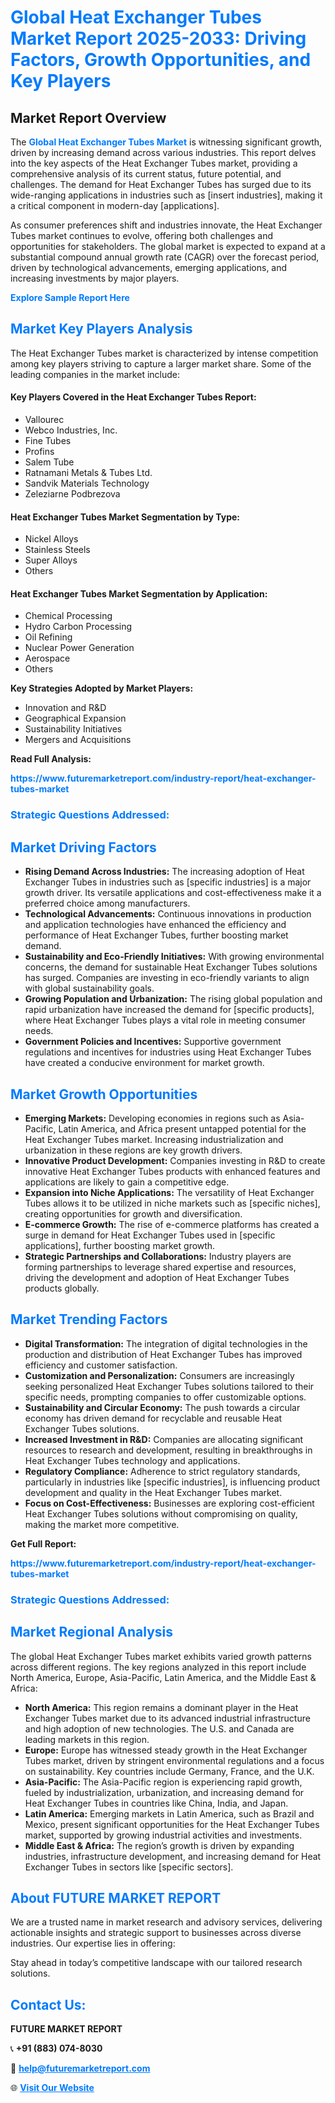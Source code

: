 <h1 style="color: #007BFF;">Global Heat Exchanger Tubes Market Report 2025-2033: Driving Factors, Growth Opportunities, and Key Players</h1>

<section id="overview">
<h2>Market Report Overview</h2>
<p>The <a href="https://www.futuremarketreport.com/industry-report/heat-exchanger-tubes-market" style="color: #007BFF; text-decoration: none;"><strong>Global Heat Exchanger Tubes Market</strong></a> is witnessing significant growth, driven by increasing demand across various industries. This report delves into the key aspects of the Heat Exchanger Tubes market, providing a comprehensive analysis of its current status, future potential, and challenges. The demand for Heat Exchanger Tubes has surged due to its wide-ranging applications in industries such as [insert industries], making it a critical component in modern-day [applications].</p>
<p>As consumer preferences shift and industries innovate, the Heat Exchanger Tubes market continues to evolve, offering both challenges and opportunities for stakeholders. The global market is expected to expand at a substantial compound annual growth rate (CAGR) over the forecast period, driven by technological advancements, emerging applications, and increasing investments by major players.</p>
</section>

<section id="overview">
<p><a href="https://www.futuremarketreport.com/request-sample/reportId=84324" style="color: #007BFF; text-decoration: none;"><strong>Explore Sample Report Here</strong></a></p>
</section>

<section id="key-players">
<h2 style="color: #007BFF;">Market Key Players Analysis</h2>
<p>The Heat Exchanger Tubes market is characterized by intense competition among key players striving to capture a larger market share. Some of the leading companies in the market include:</p>
<h4>Key Players Covered in the Heat Exchanger Tubes Report:</h4>
<ul><li>Vallourec</li><li>Webco Industries, Inc.</li><li>Fine Tubes</li><li>Profins</li><li>Salem Tube</li><li>Ratnamani Metals &amp; Tubes Ltd.</li><li>Sandvik Materials Technology</li><li>Zeleziarne Podbrezova</li></ul>
<h4>Heat Exchanger Tubes Market Segmentation by Type:</h4>
<ul><li>Nickel Alloys</li><li>Stainless Steels</li><li>Super Alloys</li><li>Others</li></ul>

<h4>Heat Exchanger Tubes Market Segmentation by Application:</h4>
<ul><li>Chemical Processing</li><li>Hydro Carbon Processing</li><li>Oil Refining</li><li>Nuclear Power Generation</li><li>Aerospace</li><li>Others</li></ul>
<p><strong>Key Strategies Adopted by Market Players:</strong></p>
<ul>
<li>Innovation and R&D</li>
<li>Geographical Expansion</li>
<li>Sustainability Initiatives</li>
<li>Mergers and Acquisitions</li>
</ul>
</section>

<section>
<p><strong>Read Full Analysis: </strong></p><a href="https://www.futuremarketreport.com/industry-report/heat-exchanger-tubes-market" style="color: #007BFF; text-decoration: none;"><strong>https://www.futuremarketreport.com/industry-report/heat-exchanger-tubes-market</strong></a>
<h3 style="color: #007BFF;">Strategic Questions Addressed:</h3>
</section>

<section id="driving-factors">
<h2 style="color: #007BFF;">Market Driving Factors</h2>
<ul>
<li><strong>Rising Demand Across Industries:</strong> The increasing adoption of Heat Exchanger Tubes in industries such as [specific industries] is a major growth driver. Its versatile applications and cost-effectiveness make it a preferred choice among manufacturers.</li>
<li><strong>Technological Advancements:</strong> Continuous innovations in production and application technologies have enhanced the efficiency and performance of Heat Exchanger Tubes, further boosting market demand.</li>
<li><strong>Sustainability and Eco-Friendly Initiatives:</strong> With growing environmental concerns, the demand for sustainable Heat Exchanger Tubes solutions has surged. Companies are investing in eco-friendly variants to align with global sustainability goals.</li>
<li><strong>Growing Population and Urbanization:</strong> The rising global population and rapid urbanization have increased the demand for [specific products], where Heat Exchanger Tubes plays a vital role in meeting consumer needs.</li>
<li><strong>Government Policies and Incentives:</strong> Supportive government regulations and incentives for industries using Heat Exchanger Tubes have created a conducive environment for market growth.</li>
</ul>
</section>

<section id="growth-opportunities">
<h2 style="color: #007BFF;">Market Growth Opportunities</h2>
<ul>
<li><strong>Emerging Markets:</strong> Developing economies in regions such as Asia-Pacific, Latin America, and Africa present untapped potential for the Heat Exchanger Tubes market. Increasing industrialization and urbanization in these regions are key growth drivers.</li>
<li><strong>Innovative Product Development:</strong> Companies investing in R&D to create innovative Heat Exchanger Tubes products with enhanced features and applications are likely to gain a competitive edge.</li>
<li><strong>Expansion into Niche Applications:</strong> The versatility of Heat Exchanger Tubes allows it to be utilized in niche markets such as [specific niches], creating opportunities for growth and diversification.</li>
<li><strong>E-commerce Growth:</strong> The rise of e-commerce platforms has created a surge in demand for Heat Exchanger Tubes used in [specific applications], further boosting market growth.</li>
<li><strong>Strategic Partnerships and Collaborations:</strong> Industry players are forming partnerships to leverage shared expertise and resources, driving the development and adoption of Heat Exchanger Tubes products globally.</li>
</ul>
</section>

<section id="trending-factors">
<h2 style="color: #007BFF;">Market Trending Factors</h2>
<ul>
<li><strong>Digital Transformation:</strong> The integration of digital technologies in the production and distribution of Heat Exchanger Tubes has improved efficiency and customer satisfaction.</li>
<li><strong>Customization and Personalization:</strong> Consumers are increasingly seeking personalized Heat Exchanger Tubes solutions tailored to their specific needs, prompting companies to offer customizable options.</li>
<li><strong>Sustainability and Circular Economy:</strong> The push towards a circular economy has driven demand for recyclable and reusable Heat Exchanger Tubes solutions.</li>
<li><strong>Increased Investment in R&D:</strong> Companies are allocating significant resources to research and development, resulting in breakthroughs in Heat Exchanger Tubes technology and applications.</li>
<li><strong>Regulatory Compliance:</strong> Adherence to strict regulatory standards, particularly in industries like [specific industries], is influencing product development and quality in the Heat Exchanger Tubes market.</li>
<li><strong>Focus on Cost-Effectiveness:</strong> Businesses are exploring cost-efficient Heat Exchanger Tubes solutions without compromising on quality, making the market more competitive.</li>
</ul>
</section>

<section>
<p><strong>Get Full Report: </strong></p><a href="https://www.futuremarketreport.com/industry-report/heat-exchanger-tubes-market" style="color: #007BFF; text-decoration: none;"><strong>https://www.futuremarketreport.com/industry-report/heat-exchanger-tubes-market</strong></a>
<h3 style="color: #007BFF;">Strategic Questions Addressed:</h3>
</section>


<section id="regional-analysis">
<h2 style="color: #007BFF;">Market Regional Analysis</h2>
<p>The global Heat Exchanger Tubes market exhibits varied growth patterns across different regions. The key regions analyzed in this report include North America, Europe, Asia-Pacific, Latin America, and the Middle East & Africa:</p>
<ul>
<li><strong>North America:</strong> This region remains a dominant player in the Heat Exchanger Tubes market due to its advanced industrial infrastructure and high adoption of new technologies. The U.S. and Canada are leading markets in this region.</li>
<li><strong>Europe:</strong> Europe has witnessed steady growth in the Heat Exchanger Tubes market, driven by stringent environmental regulations and a focus on sustainability. Key countries include Germany, France, and the U.K.</li>
<li><strong>Asia-Pacific:</strong> The Asia-Pacific region is experiencing rapid growth, fueled by industrialization, urbanization, and increasing demand for Heat Exchanger Tubes in countries like China, India, and Japan.</li>
<li><strong>Latin America:</strong> Emerging markets in Latin America, such as Brazil and Mexico, present significant opportunities for the Heat Exchanger Tubes market, supported by growing industrial activities and investments.</li>
<li><strong>Middle East & Africa:</strong> The region’s growth is driven by expanding industries, infrastructure development, and increasing demand for Heat Exchanger Tubes in sectors like [specific sectors].</li>
</ul>
</section>

<footer>
<h2 style="color: #007BFF;">About FUTURE MARKET REPORT</h2>
<p>We are a trusted name in market research and advisory services, delivering actionable insights and strategic support to businesses across diverse industries. Our expertise lies in offering:</p>

<p>Stay ahead in today’s competitive landscape with our tailored research solutions.</p>

<h2 style="color: #007BFF;">Contact Us:</h2>
<p><strong>FUTURE MARKET REPORT</strong></p>
<p>📞 <strong>+91 (883) 074-8030</strong></p>
<p>📧 <strong><a href="mailto:help@futuremarketreport.com" style="color: #007BFF;">help@futuremarketreport.com</a></strong></p>
<p>🌐 <strong><a href="https://www.futuremarketreport.com/" style="color: #007BFF;">Visit Our Website</a></strong></p>
</footer>